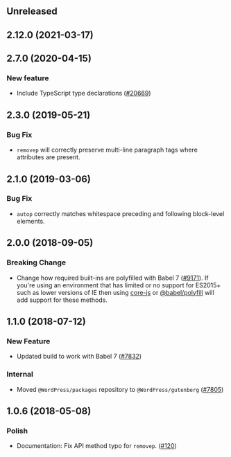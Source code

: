 <!-- Learn how to maintain this file at https://github.com/WordPress/gutenberg/tree/HEAD/packages#maintaining-changelogs. -->

## Unreleased

## 2.12.0 (2021-03-17)

## 2.7.0 (2020-04-15)

### New feature

- Include TypeScript type declarations ([#20669](https://github.com/WordPress/gutenberg/pull/20669))

## 2.3.0 (2019-05-21)

### Bug Fix

- `removep` will correctly preserve multi-line paragraph tags where attributes are present.

## 2.1.0 (2019-03-06)

### Bug Fix

- `autop` correctly matches whitespace preceding and following block-level elements.

## 2.0.0 (2018-09-05)

### Breaking Change

- Change how required built-ins are polyfilled with Babel 7 ([#9171](https://github.com/WordPress/gutenberg/pull/9171)).  If you're using an environment that has limited or no support for ES2015+ such as lower versions of IE then using [core-js](https://github.com/zloirock/core-js) or [@babel/polyfill](https://babeljs.io/docs/en/next/babel-polyfill) will add support for these methods.

## 1.1.0 (2018-07-12)

### New Feature

- Updated build to work with Babel 7 ([#7832](https://github.com/WordPress/gutenberg/pull/7832))

### Internal

- Moved `@WordPress/packages` repository to `@WordPress/gutenberg` ([#7805](https://github.com/WordPress/gutenberg/pull/7805))

## 1.0.6 (2018-05-08)

### Polish

- Documentation: Fix API method typo for `removep`. ([#120](https://github.com/WordPress/packages/pull/120))
